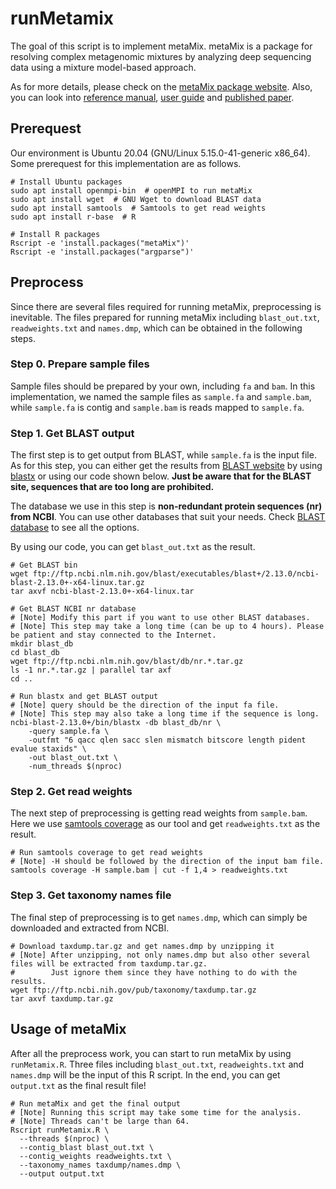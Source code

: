 # runMetamix

The goal of this script is to implement metaMix. metaMix is a package for resolving complex metagenomic mixtures by analyzing deep sequencing data using a mixture model-based approach. 

As for more details, please check on the [metaMix package website](https://cran.r-project.org/web/packages/metaMix/). Also, you can look into [reference manual](https://cran.r-project.org/web/packages/metaMix/metaMix.pdf), [user guide](https://cran.r-project.org/web/packages/metaMix/vignettes/guide.pdf) and [published paper](https://www.ncbi.nlm.nih.gov/pmc/articles/PMC4565032/).


## Prerequest
Our environment is Ubuntu 20.04 (GNU/Linux 5.15.0-41-generic x86_64). Some prerequest for this implementation are as follows.

``` shell
# Install Ubuntu packages
sudo apt install openmpi-bin  # openMPI to run metaMix
sudo apt install wget  # GNU Wget to download BLAST data
sudo apt install samtools  # Samtools to get read weights
sudo apt install r-base  # R

# Install R packages
Rscript -e 'install.packages("metaMix")'
Rscript -e 'install.packages("argparse")'
```

## Preprocess
Since there are several files required for running metaMix, preprocessing is inevitable. The files prepared for running metaMix including `blast_out.txt`, `readweights.txt` and `names.dmp`, which can be obtained in the following steps.

### Step 0. Prepare sample files
Sample files should be prepared by your own, including  `fa` and `bam`. In this implementation, we named the sample files as `sample.fa` and `sample.bam`, while `sample.fa` is contig and `sample.bam` is reads mapped to `sample.fa`.

### Step 1. Get BLAST output
The first step is to get output from BLAST, while `sample.fa` is the input file. As for this step, you can either get the results from [BLAST website](https://blast.ncbi.nlm.nih.gov/Blast.cgi) by using [blastx](https://blast.ncbi.nlm.nih.gov/Blast.cgi?PROGRAM=blastx&PAGE_TYPE=BlastSearch&LINK_LOC=blasthome) or using our code shown below. **Just be aware that for the BLAST site, sequences that are too long are prohibited.**

The database we use in this step is **non-redundant protein sequences (nr) from NCBI**. You can use other databases that suit your needs. Check [BLAST database](https://ftp.ncbi.nlm.nih.gov/blast/db/) to see all the options.

By using our code, you can get `blast_out.txt` as the result.

```shell
# Get BLAST bin
wget ftp://ftp.ncbi.nlm.nih.gov/blast/executables/blast+/2.13.0/ncbi-blast-2.13.0+-x64-linux.tar.gz
tar axvf ncbi-blast-2.13.0+-x64-linux.tar

# Get BLAST NCBI nr database
# [Note] Modify this part if you want to use other BLAST databases.
# [Note] This step may take a long time (can be up to 4 hours). Please be patient and stay connected to the Internet.
mkdir blast_db
cd blast_db
wget ftp://ftp.ncbi.nlm.nih.gov/blast/db/nr.*.tar.gz
ls -1 nr.*.tar.gz | parallel tar axf
cd ..

# Run blastx and get BLAST output
# [Note] query should be the direction of the input fa file.
# [Note] This step may also take a long time if the sequence is long.
ncbi-blast-2.13.0+/bin/blastx -db blast_db/nr \
    -query sample.fa \
    -outfmt "6 qacc qlen sacc slen mismatch bitscore length pident evalue staxids" \
    -out blast_out.txt \
    -num_threads $(nproc)
```

### Step 2. Get read weights
The next step of preprocessing is getting read weights from `sample.bam`. Here we use [samtools coverage](http://www.htslib.org/doc/samtools-coverage.html) as our tool and get `readweights.txt` as the result.

```shell
# Run samtools coverage to get read weights
# [Note] -H should be followed by the direction of the input bam file.
samtools coverage -H sample.bam | cut -f 1,4 > readweights.txt
```

### Step 3. Get taxonomy names file
The final step of preprocessing is to get `names.dmp`, which can simply be downloaded and extracted from NCBI.

```shell
# Download taxdump.tar.gz and get names.dmp by unzipping it
# [Note] After unzipping, not only names.dmp but also other several files will be extracted from taxdump.tar.gz. 
#        Just ignore them since they have nothing to do with the results.
wget ftp://ftp.ncbi.nih.gov/pub/taxonomy/taxdump.tar.gz
tar axvf taxdump.tar.gz
```

## Usage of metaMix
After all the preprocess work, you can start to run metaMix by using `runMetamix.R`. Three files including `blast_out.txt`, `readweights.txt` and `names.dmp` will be the input of this R script. In the end, you can get `output.txt` as the final result file!

``` shell
# Run metaMix and get the final output
# [Note] Running this script may take some time for the analysis.
# [Note] Threads can't be large than 64.
Rscript runMetamix.R \
  --threads $(nproc) \
  --contig_blast blast_out.txt \
  --contig_weights readweights.txt \
  --taxonomy_names taxdump/names.dmp \
  --output output.txt
```